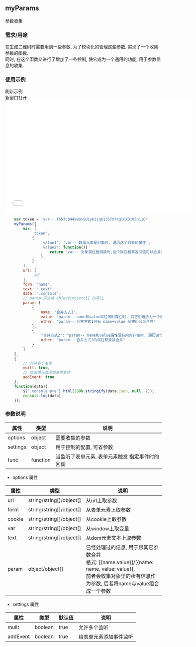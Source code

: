 ## myParams
参数收集

### 需求/用途
在生成二维码时需要用到一些参数, 为了模块化的管理这些参数, 实现了一个收集参数的函数.   
同时, 在这个函数又进行了增加了一些控制, 使它成为一个通用的功能, 用于参数信息的收集.

### 使用示例

<div class="iframe-box no-border" style="padding-bottom: 360px;position: relative; z-index: 99999;">
<div class="handlers">
    <div class="btn refresh">刷新示例</div>
    <div class="btn open">新窗口打开</div>
</div>
<iframe src="html/params.html?id=url-- 111#test" style="border: 0;width: 100%;min-width: 600px;min-height: 360px; position: absolute;"></iframe>
</div>

``` js
    var token = 'var-- f65fc8448wnvSU1yHijqU13STm7eglnXD1V5n11O'
    myParams({
        var: [
            'token',
            {
                'value1': 'var-- 数组元素是对象时, 遍历这个对象的属性',
                'value2': function(){
                    return 'var-- 对象属性是函数时,这个属性和其返回值可以合并为一个属性(只有var, url,form支持这种方式)';
                },
            }
        ],
        url: [
            'id'
        ],
        form: 'name',
        text: ".text",
        data: '.console',
        // param 只支持 object/object[] 的写法, 
        param: [
            {
                name: '合并方式1',
                value: 'param-- name和value属性同时存在时, 将它们组合为一个属性',
                other: "param-- 合并方式1只有 name+value 会被组合后合并"
            },
            {
                "合并方式2": "param-- name和value属性没有同时存在时, 遍历这个对象里所有的属性",
                other: "param-- 合并方式2的属性都会被合并"
            }
        ]
    }, 
    {
        // 允许多个事件
        muilt: true,
        // 给表单元素添加事件支持
        addEvent: true
    },
    function(data){
        $(".console pre").html(JSON.stringify(data.json, null, 2));
        console.log(data);
    });
```

### 参数说明

|属性|类型|说明|
|--|--|--|
| options | object | 需要收集的参数 |
| settings | object | 用于控制的配置, 可省参数 |
| func | function | 当监听了表单元素, 表单元素触发 指定事件时的回调 |

- options 属性

|属性|类型|说明|
|--|--|--|
| url | string/string\[]/object[] | 从url上取参数
| form | string/string\[]/object[] | 从表单元素上取参数
| cookie | string/string\[]/object[] | 从cookie上取参数
| var | string/string\[]/object[] | 从window上取变量
| text | string/string\[]/object[] | 从dom元素文本上取参数
| param | object/object[] | 已经处理过的信息, 用于跟其它参数合并<br>格式: \[{name:value}]/[{name: name, value: value}], <br> 前者会收集对象里的所有信息作为参数, 后者将name与value组合成一个参数

- settings 属性

|属性|类型|默认值|说明|
|--|--|--|--|
| muilt | boolean | true | 允许多个监听 |
| addEvent | boolean | true | 给表单元素添加事件监听 |
